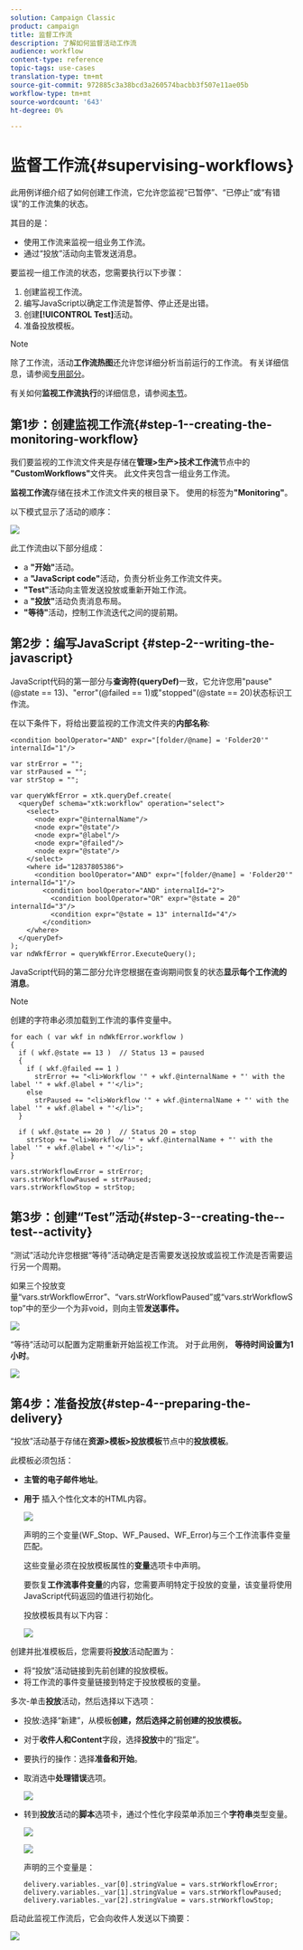 ```yaml
---
solution: Campaign Classic
product: campaign
title: 监督工作流
description: 了解如何监督活动工作流
audience: workflow
content-type: reference
topic-tags: use-cases
translation-type: tm+mt
source-git-commit: 972885c3a38bcd3a260574bacbb3f507e11ae05b
workflow-type: tm+mt
source-wordcount: '643'
ht-degree: 0%

---
```



# 监督工作流{#supervising-workflows}

此用例详细介绍了如何创建工作流，它允许您监视“已暂停”、“已停止”或“有错误”的工作流集的状态。

其目的是：

* 使用工作流来监视一组业务工作流。
* 通过“投放”活动向主管发送消息。

要监视一组工作流的状态，您需要执行以下步骤：

1. 创建监视工作流。
1. 编写JavaScript以确定工作流是暂停、停止还是出错。
1. 创建&#x200B;**[!UICONTROL Test]**&#x200B;活动。
1. 准备投放模板。

>[!NOTE]
>
>除了工作流，活动&#x200B;**工作流热图**&#x200B;还允许您详细分析当前运行的工作流。 有关详细信息，请参阅[专用部分](../../workflow/using/heatmap.md)。
>
>有关如何&#x200B;**监视工作流执行**&#x200B;的详细信息，请参阅[本节](../../workflow/using/monitoring-workflow-execution.md)。

## 第1步：创建监视工作流{#step-1--creating-the-monitoring-workflow}

我们要监视的工作流文件夹是存储在&#x200B;**管理>生产>技术工作流**&#x200B;节点中的&#x200B;**&quot;CustomWorkflows&quot;**&#x200B;文件夹。 此文件夹包含一组业务工作流。

**监视工作流**&#x200B;存储在技术工作流文件夹的根目录下。 使用的标签为&#x200B;**&quot;Monitoring&quot;**。

以下模式显示了活动的顺序：

![](assets/uc_monitoring_workflow_overview.png)

此工作流由以下部分组成：

* a **&quot;开始&quot;**&#x200B;活动。
* a **&quot;JavaScript code&quot;**&#x200B;活动，负责分析业务工作流文件夹。
* **&quot;Test&quot;**&#x200B;活动向主管发送投放或重新开始工作流。
* a **&quot;投放&quot;**&#x200B;活动负责消息布局。
* **&quot;等待&quot;**&#x200B;活动，控制工作流迭代之间的提前期。

## 第2步：编写JavaScript {#step-2--writing-the-javascript}

JavaScript代码的第一部分与&#x200B;**查询符(queryDef)**&#x200B;一致，它允许您用&quot;pause&quot;(@state == 13)、&quot;error&quot;(@failed == 1)或&quot;stopped&quot;(@state == 20)状态标识工作流。

在以下条件下，将给出要监视的工作流文件夹的&#x200B;**内部名称**:

```
<condition boolOperator="AND" expr="[folder/@name] = 'Folder20'" internalId="1"/>
```

```
var strError = "";
var strPaused = "";
var strStop = "";

var queryWkfError = xtk.queryDef.create(
  <queryDef schema="xtk:workflow" operation="select">
    <select>
      <node expr="@internalName"/>
      <node expr="@state"/>
      <node expr="@label"/>
      <node expr="@failed"/>
      <node expr="@state"/>   
    </select>
    <where id="12837805386">
      <condition boolOperator="AND" expr="[folder/@name] = 'Folder20'" internalId="1"/>
        <condition boolOperator="AND" internalId="2">
          <condition boolOperator="OR" expr="@state = 20" internalId="3"/>
          <condition expr="@state = 13" internalId="4"/>
        </condition>  
    </where>
  </queryDef>
);
var ndWkfError = queryWkfError.ExecuteQuery(); 
```

JavaScript代码的第二部分允许您根据在查询期间恢复的状态&#x200B;**显示每个工作流的消息**。

>[!NOTE]
>
>创建的字符串必须加载到工作流的事件变量中。

```
for each ( var wkf in ndWkfError.workflow ) 
{
  if ( wkf.@state == 13 )  // Status 13 = paused
  {
    if ( wkf.@failed == 1 )
      strError += "<li>Workflow '" + wkf.@internalName + "' with the label '" + wkf.@label + "'</li>";
    else
      strPaused += "<li>Workflow '" + wkf.@internalName + "' with the label '" + wkf.@label + "'</li>";
  }
  
  if ( wkf.@state == 20 )  // Status 20 = stop
    strStop += "<li>Workflow '" + wkf.@internalName + "' with the label '" + wkf.@label + "'</li>";
}

vars.strWorkflowError = strError;
vars.strWorkflowPaused = strPaused;
vars.strWorkflowStop = strStop;
```

## 第3步：创建“Test”活动{#step-3--creating-the--test--activity}

“测试”活动允许您根据“等待”活动确定是否需要发送投放或监视工作流是否需要运行另一个周期。

如果三个投放变量“vars.strWorkflowError”、“vars.strWorkflowPaused”或“vars.strWorkflowStop”中的至少一个为非void，则向主管&#x200B;**发送事件。**

![](assets/uc_monitoring_workflow_test.png)

“等待”活动可以配置为定期重新开始监视工作流。 对于此用例， **等待时间设置为1小时**。

![](assets/uc_monitoring_workflow_attente.png)

## 第4步：准备投放{#step-4--preparing-the-delivery}

“投放”活动基于存储在&#x200B;**资源>模板>投放模板**&#x200B;节点中的&#x200B;**投放模板**。

此模板必须包括：

* **主管的电子邮件地址**。
* **用于** 插入个性化文本的HTML内容。

   ![](assets/uc_monitoring_workflow_variables_diffusion.png)

   声明的三个变量(WF_Stop、WF_Paused、WF_Error)与三个工作流事件变量匹配。

   这些变量必须在投放模板属性的&#x200B;**变量**&#x200B;选项卡中声明。

   要恢复&#x200B;**工作流事件变量**&#x200B;的内容，您需要声明特定于投放的变量，该变量将使用JavaScript代码返回的值进行初始化。

   投放模板具有以下内容：

   ![](assets/uc_monitoring_workflow_model_diffusion.png)

创建并批准模板后，您需要将&#x200B;**投放**&#x200B;活动配置为：

* 将“投放”活动链接到先前创建的投放模板。
* 将工作流的事件变量链接到特定于投放模板的变量。

多次-单击&#x200B;**投放**&#x200B;活动，然后选择以下选项：

* 投放:选择“新建”，从模板&#x200B;**创建，然后选择之前创建的投放模板。**
* 对于&#x200B;**收件人和Content**&#x200B;字段，选择&#x200B;**投放**&#x200B;中的“指定”。
* 要执行的操作：选择&#x200B;**准备和开始**。
* 取消选中&#x200B;**处理错误**&#x200B;选项。

   ![](assets/uc_monitoring_workflow_optionmodel.png)

* 转到&#x200B;**投放**&#x200B;活动的&#x200B;**脚本**&#x200B;选项卡，通过个性化字段菜单添加三个&#x200B;**字符串**&#x200B;类型变量。

   ![](assets/uc_monitoring_workflow_selectlinkvariables.png)

   ![](assets/uc_monitoring_workflow_linkvariables.png)

   声明的三个变量是：

   ```
   delivery.variables._var[0].stringValue = vars.strWorkflowError;
   delivery.variables._var[1].stringValue = vars.strWorkflowPaused;
   delivery.variables._var[2].stringValue = vars.strWorkflowStop; 
   ```

启动此监视工作流后，它会向收件人发送以下摘要：

![](assets/uc_monitoring_workflow_mailfinal.png)

